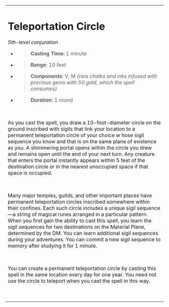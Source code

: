 <table><tbody><tr class="odd"><td><h1 id="teleportation-circle"><strong>Teleportation Circle</strong></h1><p><em>5th-level conjuration</em></p><ul><li><blockquote><p><strong>Casting Time:</strong> 1 minute</p></blockquote></li><li><blockquote><p><strong>Range</strong>: 10 feet</p></blockquote></li><li><blockquote><p><strong>Components</strong>: V, M <em>(rare chalks and inks infused with precious gems with 50 gold, which the spell consumes)</em></p></blockquote></li><li><blockquote><p><strong>Duration</strong>: 1 round</p></blockquote></li></ul><p> </p><p>As you cast the spell, you draw a 10-foot-diameter circle on the ground inscribed with sigils that link your location to a permanent teleportation circle of your choice w hose sigil sequence you know and that is on the same plane of existence as you. A shimmering portal opens within the circle you drew and remains open until the end of your next turn. Any creature that enters the portal instantly appears within 5 feet of the destination circle or in the nearest unoccupied space if that space is occupied.</p><p> </p><p>Many major temples, guilds, and other important places have permanent teleportation circles inscribed somewhere within their confines. Each such circle includes a unique sigil sequence—a string of magical runes arranged in a particular pattern. When you first gain the ability to cast this spell, you learn the sigil sequences for two destinations on the Material Plane, determined by the DM. You can learn additional sigil sequences during your adventures. You can commit a new sigil sequence to memory after studying it for 1 minute.</p><p> </p><p>You can create a permanent teleportation circle by casting this spell in the same location every day for one year. You need not use the circle to teleport when you cast the spell in this way.</p><p> </p></td></tr></tbody></table>
